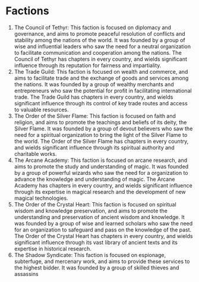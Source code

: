 # Factions

1. The Council of Tethyr: This faction is focused on diplomacy and governance, and aims to promote peaceful resolution of conflicts and stability among the nations of the world. It was founded by a group of wise and influential leaders who saw the need for a neutral organization to facilitate communication and cooperation among the nations. The Council of Tethyr has chapters in every country, and wields significant influence through its reputation for fairness and impartiality.
2. The Trade Guild: This faction is focused on wealth and commerce, and aims to facilitate trade and the exchange of goods and services among the nations. It was founded by a group of wealthy merchants and entrepreneurs who saw the potential for profit in facilitating international trade. The Trade Guild has chapters in every country, and wields significant influence through its control of key trade routes and access to valuable resources.
3. The Order of the Silver Flame: This faction is focused on faith and religion, and aims to promote the teachings and beliefs of its deity, the Silver Flame. It was founded by a group of devout believers who saw the need for a spiritual organization to bring the light of the Silver Flame to the world. The Order of the Silver Flame has chapters in every country, and wields significant influence through its spiritual authority and charitable works.
4. The Arcane Academy: This faction is focused on arcane research, and aims to promote the study and understanding of magic. It was founded by a group of powerful wizards who saw the need for a organization to advance the knowledge and understanding of magic. The Arcane Academy has chapters in every country, and wields significant influence through its expertise in magical research and the development of new magical technologies.
5. The Order of the Crystal Heart: This faction is focused on spiritual wisdom and knowledge preservation, and aims to promote the understanding and preservation of ancient wisdom and knowledge. It was founded by a group of wise and learned scholars who saw the need for an organization to safeguard and pass on the knowledge of the past. The Order of the Crystal Heart has chapters in every country, and wields significant influence through its vast library of ancient texts and its expertise in historical research.
6. The Shadow Syndicate: This faction is focused on espionage, subterfuge, and mercenary work, and aims to provide these services to the highest bidder. It was founded by a group of skilled thieves and assassins
